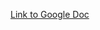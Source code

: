 [Link to Google Doc](https://docs.google.com/document/d/1YEA2jcEc1sA6u4SVQk_OeLburznFR0rI_Oyjy7l0JG0/edit?usp=sharing)
